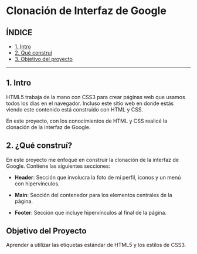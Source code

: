 # Clonación de Interfaz de Google

## ÍNDICE

* [1. Intro](https://github.com/HannyCarballo/Clon_de_Google/tree/master#1-intro)
* [2. Qué construí](https://github.com/HannyCarballo/Clon_de_Google/assets/89166148/842ec05f-e0ba-43f4-8bfc-82070bc2c979)
* [3. Objetivo del proyecto](#)

****

## 1. Intro
HTML5 trabaja de la mano con CSS3 para crear páginas web que usamos todos los días en el navegador. Incluso este sitio web en donde estás viendo este contenido está construido con HTML y CSS.

En este proyecto, con los conocimientos de HTML y CSS realicé la clonación de la interfaz de Google.

## 2. ¿Qué construí?
En este proyecto me enfoqué en construir la clonación de la interfaz de Google. Contiene las siguientes secciones:

* **Header**: Sección que involucra la foto de mi perfil, iconos y un menú con hipervínculos.

* **Main**: Sección del contenedor para los elementos centrales de la página.

* **Footer**: Sección que incluye hipervínculos al final de la página.

## Objetivo del Proyecto
Aprender a utilizar las etiquetas estándar de HTML5 y los estilos de CSS3.

